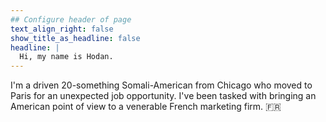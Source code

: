 ```yaml
---
## Configure header of page
text_align_right: false
show_title_as_headline: false
headline: |
  Hi, my name is Hodan.
---
```


<!-- this is a subheadline -->
I'm a driven 20-something Somali-American from Chicago who moved to Paris for an unexpected job opportunity. I've been tasked with bringing an American point of view to a venerable French marketing firm. :fr:
